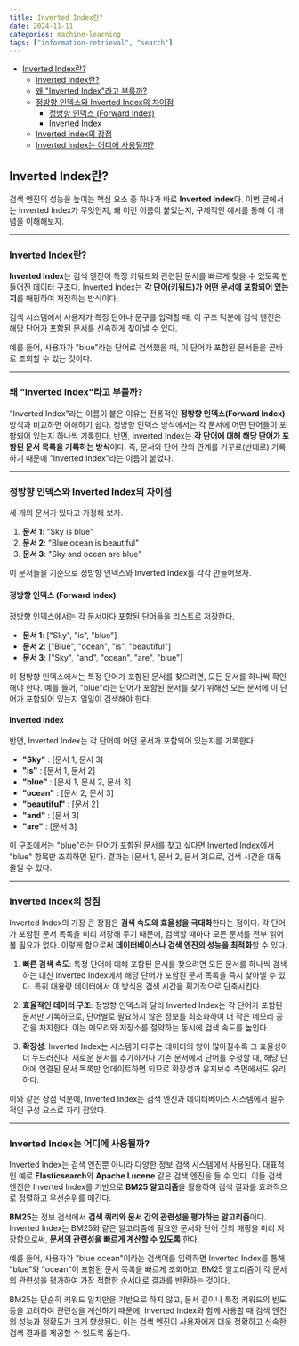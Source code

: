 ```yaml
---
title: Inverted Index란?
date: 2024-11-11
categories: machine-learning
tags: ["information-retrieval", "search"]
---
```


- [Inverted Index란?](#inverted-index란)
  - [Inverted Index란?](#inverted-index란-1)
  - [왜 "Inverted Index"라고 부를까?](#왜-inverted-index라고-부를까)
  - [정방향 인덱스와 Inverted Index의 차이점](#정방향-인덱스와-inverted-index의-차이점)
    - [정방향 인덱스 (Forward Index)](#정방향-인덱스-forward-index)
    - [Inverted Index](#inverted-index)
  - [Inverted Index의 장점](#inverted-index의-장점)
  - [Inverted Index는 어디에 사용될까?](#inverted-index는-어디에-사용될까)

## Inverted Index란?

검색 엔진의 성능을 높이는 핵심 요소 중 하나가 바로 **Inverted Index**다. 이번 글에서는 Inverted Index가 무엇인지, 왜 이런 이름이 붙었는지, 구체적인 예시를 통해 이 개념을 이해해보자.

---

### Inverted Index란?

**Inverted Index**는 검색 엔진이 특정 키워드와 관련된 문서를 빠르게 찾을 수 있도록 만들어진 데이터 구조다. Inverted Index는 **각 단어(키워드)가 어떤 문서에 포함되어 있는지**를 매핑하여 저장하는 방식이다.

검색 시스템에서 사용자가 특정 단어나 문구를 입력할 때, 이 구조 덕분에 검색 엔진은 해당 단어가 포함된 문서를 신속하게 찾아낼 수 있다.

예를 들어, 사용자가 "blue"라는 단어로 검색했을 때, 이 단어가 포함된 문서들을 곧바로 조회할 수 있는 것이다.

---

### 왜 "Inverted Index"라고 부를까?

"Inverted Index"라는 이름이 붙은 이유는 전통적인 **정방향 인덱스(Forward Index)** 방식과 비교하면 이해하기 쉽다. 정방향 인덱스 방식에서는 각 문서에 어떤 단어들이 포함되어 있는지 하나씩 기록한다. 반면, Inverted Index는 **각 단어에 대해 해당 단어가 포함된 문서 목록을 기록하는 방식**이다. 즉, 문서와 단어 간의 관계를 거꾸로(반대로) 기록하기 때문에 "Inverted Index"라는 이름이 붙었다.

---

### 정방향 인덱스와 Inverted Index의 차이점

세 개의 문서가 있다고 가정해 보자.

1. **문서 1**: "Sky is blue"
2. **문서 2**: "Blue ocean is beautiful"
3. **문서 3**: "Sky and ocean are blue"

이 문서들을 기준으로 정방향 인덱스와 Inverted Index를 각각 만들어보자.

#### 정방향 인덱스 (Forward Index)

정방향 인덱스에서는 각 문서마다 포함된 단어들을 리스트로 저장한다.

- **문서 1**: ["Sky", "is", "blue"]
- **문서 2**: ["Blue", "ocean", "is", "beautiful"]
- **문서 3**: ["Sky", "and", "ocean", "are", "blue"]

이 정방향 인덱스에서는 특정 단어가 포함된 문서를 찾으려면, 모든 문서를 하나씩 확인해야 한다. 예를 들어, "blue"라는 단어가 포함된 문서를 찾기 위해선 모든 문서에 이 단어가 포함되어 있는지 일일이 검색해야 한다.

#### Inverted Index

반면, Inverted Index는 각 단어에 어떤 문서가 포함되어 있는지를 기록한다.

- **"Sky"** : [문서 1, 문서 3]
- **"is"** : [문서 1, 문서 2]
- **"blue"** : [문서 1, 문서 2, 문서 3]
- **"ocean"** : [문서 2, 문서 3]
- **"beautiful"** : [문서 2]
- **"and"** : [문서 3]
- **"are"** : [문서 3]

이 구조에서는 "blue"라는 단어가 포함된 문서를 찾고 싶다면 Inverted Index에서 "blue" 항목만 조회하면 된다. 결과는 [문서 1, 문서 2, 문서 3]으로, 검색 시간을 대폭 줄일 수 있다.

---

### Inverted Index의 장점

Inverted Index의 가장 큰 장점은 **검색 속도와 효율성을 극대화**한다는 점이다. 각 단어가 포함된 문서 목록을 미리 저장해 두기 때문에, 검색할 때마다 모든 문서를 전부 읽어볼 필요가 없다. 이렇게 함으로써 **데이터베이스나 검색 엔진의 성능을 최적화**할 수 있다.

1. **빠른 검색 속도**: 특정 단어에 대해 포함된 문서를 찾으려면 모든 문서를 하나씩 검색하는 대신 Inverted Index에서 해당 단어가 포함된 문서 목록을 즉시 찾아낼 수 있다. 특히 대용량 데이터에서 이 방식은 검색 시간을 획기적으로 단축시킨다.
2. **효율적인 데이터 구조**: 정방향 인덱스와 달리 Inverted Index는 각 단어가 포함된 문서만 기록하므로, 단어별로 필요하지 않은 정보를 최소화하여 더 작은 메모리 공간을 차지한다. 이는 메모리와 저장소를 절약하는 동시에 검색 속도를 높인다.

3. **확장성**: Inverted Index는 시스템이 다루는 데이터의 양이 많아질수록 그 효율성이 더 두드러진다. 새로운 문서를 추가하거나 기존 문서에서 단어를 수정할 때, 해당 단어에 연결된 문서 목록만 업데이트하면 되므로 확장성과 유지보수 측면에서도 유리하다.

이와 같은 장점 덕분에, Inverted Index는 검색 엔진과 데이터베이스 시스템에서 필수적인 구성 요소로 자리 잡았다.

---

### Inverted Index는 어디에 사용될까?

Inverted Index는 검색 엔진뿐 아니라 다양한 정보 검색 시스템에서 사용된다. 대표적인 예로 **Elasticsearch**와 **Apache Lucene** 같은 검색 엔진을 들 수 있다. 이들 검색 엔진은 Inverted Index를 기반으로 **BM25 알고리즘**을 활용하여 검색 결과를 효과적으로 정렬하고 우선순위를 매긴다.

**BM25**는 정보 검색에서 **검색 쿼리와 문서 간의 관련성을 평가하는 알고리즘**이다. Inverted Index는 BM25와 같은 알고리즘에 필요한 문서와 단어 간의 매핑을 미리 저장함으로써, **문서의 관련성을 빠르게 계산할 수 있도록** 한다.

예를 들어, 사용자가 "blue ocean"이라는 검색어를 입력하면 Inverted Index를 통해 "blue"와 "ocean"이 포함된 문서 목록을 빠르게 조회하고, BM25 알고리즘이 각 문서의 관련성을 평가하여 가장 적합한 순서대로 결과를 반환하는 것이다.

BM25는 단순히 키워드 일치만을 기반으로 하지 않고, 문서 길이나 특정 키워드의 빈도 등을 고려하여 관련성을 계산하기 때문에, Inverted Index와 함께 사용할 때 검색 엔진의 성능과 정확도가 크게 향상된다. 이는 검색 엔진이 사용자에게 더욱 정확하고 신속한 검색 결과를 제공할 수 있도록 돕는다.

